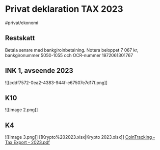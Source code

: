 # Privat deklaration TAX 2023
#privat/ekonomi

## Restskatt
Betala senare med bankgiroinbetalning. Notera beloppet 7 067 kr, bankgironummer 5050-1055 och OCR-nummer 1972061301767

## INK 1, avseende 2023

![[cddf7572-0ea2-4383-944f-e67507e7d17f.png]]

## K10
![[image 2.png]]

## K4
![[image 3.png]]
[[Krypto%202023.xlsx|Krypto 2023.xlsx]]<!-- {"embed":"true"} -->
[CoinTracking - Tax Export - 2023.pdf](Privat%20deklaration%20TAX%202023/CoinTracking%20-%20Tax%20Export%20-%202023.pdf)<!-- {"embed":"true","width":476,"preview":"true"} -->